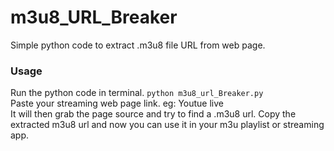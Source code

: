 # m3u8_URL_Breaker
Simple python code to extract .m3u8 file URL from web page.

### Usage
Run the python code in terminal. `python m3u8_url_Breaker.py`  
Paste your streaming web page link. eg: Youtue live  
It will then grab the page source and try to find a .m3u8 url. Copy the extracted m3u8 url and now you can use it in your m3u playlist or streaming app.
